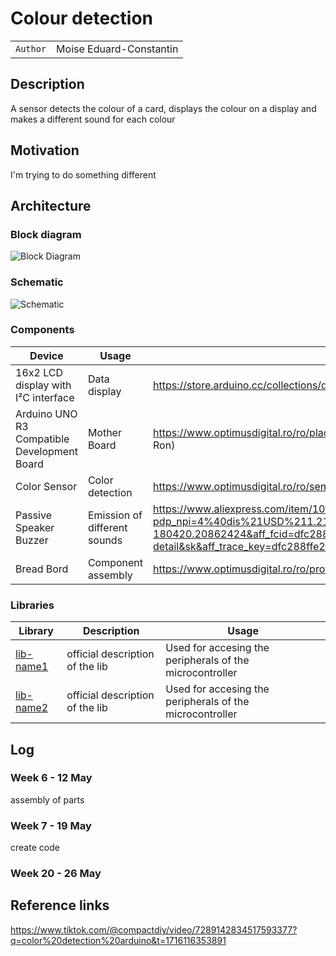 # Colour detection

| | |
|-|-|
|`Author` | Moise Eduard-Constantin

## Description
A sensor detects the colour of a card, displays the colour on a display and makes a different sound for each colour
## Motivation
I'm trying to do something different
## Architecture

### Block diagram

<!-- Make sure the path to the picture is correct -->
![Block Diagram]()

### Schematic

![Schematic]()

### Components


<!-- This is just an example, fill in with your actual components -->

| Device | Usage | Price |
|--------|-------|-------|
| 16x2 LCD display with I²C interface | Data display | https://store.arduino.cc/collections/displays/products/16x2-lcd-display-with-i-c-interface (30 Ron) |
| Arduino UNO R3 Compatible Development Board | Mother Board | https://www.optimusdigital.ro/ro/placi-avr/1685-uno-r3-atmega328p-atmega16u2-placa-de-dezvoltare-compatibila-cu-arduino.html?search_query=arduino+uno&results=138 (50 Ron) |
| Color Sensor | Color detection | https://www.optimusdigital.ro/ro/senzori-senzori-optici/111-modul-senzor-de-culoare-tcs230.html (39 Ron) |
| Passive Speaker Buzzer | Emission of different sounds | https://www.aliexpress.com/item/1005002612472936.html?pdp_npi=4%40dis%21USD%211.21%211.21%21%21%211.21%211.21%21%402102ff6f17161159114648199d0bdc%2112000021392062593%21affd%21%21%21&dp=371083-180420.20862424&aff_fcid=dfc288ffe2d0493b8e9c7fcd40fcafb1-1716115912422-01263&aff_fsk&aff_platform=api-new-product-detail&sk&aff_trace_key=dfc288ffe2d0493b8e9c7fcd40fcafb1-1716115912422-01263&terminal_id=b2e4b65e8bd640d1bdd8ba2fa836bccc&afSmartRedirect=y (6.5 ron) | 
| Bread Bord | Component assembly | https://www.optimusdigital.ro/ro/prototipare-breadboard-uri/8-breadboard-830-points.html?search_query=bread+board&results=147 (10 Ron) |

### Libraries

<!-- This is just an example, fill in the table with your actual components -->

| Library | Description | Usage |
|---------|-------------|-------|
| [lib-name1](link-to-lib) | official description of the lib | Used for accesing the peripherals of the microcontroller  |
| [lib-name2](link-to-lib) | official description of the lib | Used for accesing the peripherals of the microcontroller  |

## Log

<!-- write every week your progress here -->

### Week 6 - 12 May
assembly of parts
### Week 7 - 19 May
create code
### Week 20 - 26 May


## Reference links

https://www.tiktok.com/@compactdiy/video/7289142834517593377?q=color%20detection%20arduino&t=1716116353891

